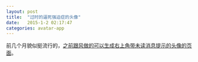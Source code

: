 ```yaml
---
layout: post
title:  "过时的逼死强迫症的头像"
date:   2015-1-2 02:17:47
categories: avatar-app
---
```

前几个月貌似挺流行的，[之前跟风做的可以生成右上角带未读消息提示的头像的页面](/avatar-notification-badge/)。
